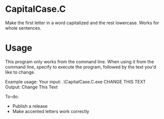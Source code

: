 # CapitalCase.C
Make the first letter in a word capitalized and the rest lowercase. Works for whole sentences.

# Usage
This program only works from the command line. When using it from the command line, specify to execute the program, followed by the text you'd like to change.

Example usage:
Your input: .\CapitalCase.C.exe CHANGE THIS TEXT
Output: Change This Text

To-do:
- Publish a release
- Make accented letters work correctly

